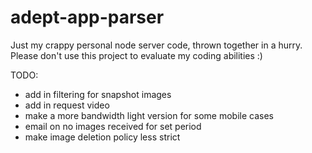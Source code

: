 # adept-app-parser

Just my crappy personal node server code, thrown together in a hurry. Please don't use this project to evaluate my coding abilities :)

TODO:
* add in filtering for snapshot images
* add in request video
* make a more bandwidth light version for some mobile cases
* email on no images received for set period
* make image deletion policy less strict
